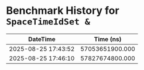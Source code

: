 # Benchmark History for `SpaceTimeIdSet &`

| DateTime | Time (ns) |
|----------|----------|
| 2025-08-25 17:43:52 | 57053651900.000 |
| 2025-08-25 17:46:10 | 57827674800.000 |
